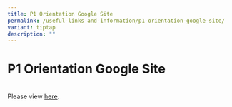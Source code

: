 ```yaml
---
title: P1 Orientation Google Site
permalink: /useful-links-and-information/p1-orientation-google-site/
variant: tiptap
description: ""
---
```

<h1><strong>P1 Orientation Google Site</strong></h1>
<p>
<br>Please view <a href="http://sites.google.com/moe.edu.sg/zpsp1orientation" rel="noopener noreferrer nofollow" target="_blank">here</a>.</p>